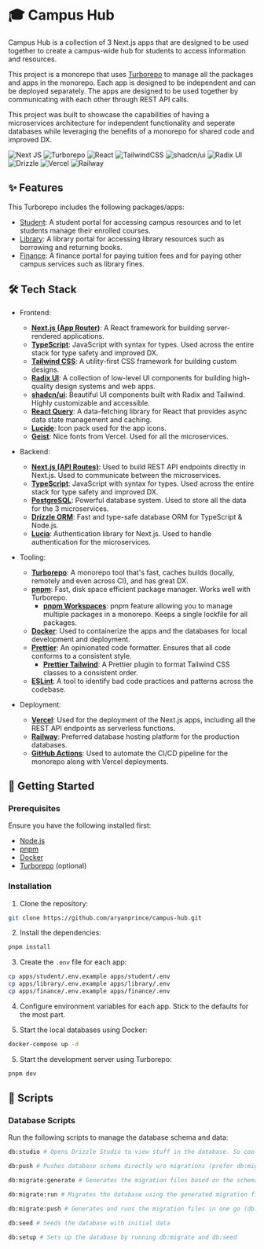 # 🎓 Campus Hub

Campus Hub is a collection of 3 Next.js apps that are designed to be used together to create a campus-wide hub for students to access information and resources.

This project is a monorepo that uses [Turborepo](https://turbo.build//) to manage all the packages and apps in the monorepo. Each app is designed to be independent and can be deployed separately. The apps are designed to be used together by communicating with each other through REST API calls.

This project was built to showcase the capabilities of having a microservices architecture for independent functionality and seperate databases while leveraging the benefits of a monorepo for shared code and improved DX.

![Next JS](https://img.shields.io/badge/Next-black?style=for-the-badge&logo=next.js&logoColor=white)
![Turborepo](https://img.shields.io/badge/Turborepo-black?style=for-the-badge&logo=Turborepo&logoColor=white)
![React](https://img.shields.io/badge/react-black?style=for-the-badge&logo=react&logoColor=%2361DAFB)
![TailwindCSS](https://img.shields.io/badge/tailwindcss-black?style=for-the-badge&logo=tailwind-css&logoColor=2338B2AC)
![shadcn/ui](https://img.shields.io/badge/shadcn/ui-black?style=for-the-badge&logo=shadcnui&logoColor=white)
![Radix UI](https://img.shields.io/badge/radix-black?style=for-the-badge&logo=radix-ui&logoColor=white)
![Drizzle](https://img.shields.io/badge/Drizzle-black?style=for-the-badge&logo=Drizzle&logoColor=#CFF66C)
![Vercel](https://img.shields.io/badge/Vercel-black?style=for-the-badge&logo=vercel&logoColor=white)
![Railway](https://img.shields.io/badge/Railway-black?style=for-the-badge&logo=Railway&logoColor=white)

## ✨ Features

This Turborepo includes the following packages/apps:

- [Student](https://campus-hub-student.vercel.app): A student portal for accessing campus resources and to let students manage their enrolled courses.
- [Library](https://campus-hub-library.vercel.app): A library portal for accessing library resources such as borrowing and returning books.
- [Finance](https://campus-hub-finance.vercel.app): A finance portal for paying tuition fees and for paying other campus services such as library fines.

## 🛠️ Tech Stack

- Frontend:

  - [**Next.js (App Router)**](https://nextjs.org/): A React framework for building server-rendered applications.
  - [**TypeScript**](https://www.typescriptlang.org/): JavaScript with syntax for types. Used across the entire stack for type safety and improved DX.
  - [**Tailwind CSS**](https://tailwindcss.com/): A utility-first CSS framework for building custom designs.
  - [**Radix UI**](https://www.radix-ui.com/): A collection of low-level UI components for building high-quality design systems and web apps.
  - [**shadcn/ui**](https://ui.shadcn.com/): Beautiful UI components built with Radix and Tailwind. Highly customizable and accessible.
  - [**React Query**](https://react-query.tanstack.com/): A data-fetching library for React that provides async data state management and caching.
  - [**Lucide**](https://lucide.dev/): Icon pack used for the app icons.
  - [**Geist**](https://vercel.com/font): Nice fonts from Vercel. Used for all the microservices.

- Backend:

  - [**Next.js (API Routes)**](https://nextjs.org/): Used to build REST API endpoints directly in Next.js. Used to communicate between the microservices.
  - [**TypeScript**](https://www.typescriptlang.org/): JavaScript with syntax for types. Used across the entire stack for type safety and improved DX.
  - [**PostgreSQL**](https://www.postgresql.org/): Powerful database system. Used to store all the data for the 3 microservices.
  - [**Drizzle ORM**](https://drizzle.dev/): Fast and type-safe database ORM for TypeScript & Node.js.
  - [**Lucia**](https://lucia-auth.com/): Authentication library for Next.js. Used to handle authentication for the microservices.

- Tooling:

  - [**Turborepo**](https://turborepo.org/): A monorepo tool that's fast, caches builds (locally, remotely and even across CI), and has great DX.
  - [**pnpm**](https://pnpm.io/): Fast, disk space efficient package manager. Works well with Turborepo.
    - [**pnpm Workspaces**](https://pnpm.io/workspaces): pnpm feature allowing you to manage multiple packages in a monorepo. Keeps a single lockfile for all packages.
  - [**Docker**](https://www.docker.com/): Used to containerize the apps and the databases for local development and deployment.
  - [**Prettier**](https://prettier.io/): An opinionated code formatter. Ensures that all code conforms to a consistent style.
    - [**Prettier Tailwind**](https://tailwindcss.com/blog/automatic-class-sorting-with-prettier): A Prettier plugin to format Tailwind CSS classes to a consistent order.
  - [**ESLint**](https://eslint.org/): A tool to identify bad code practices and patterns across the codebase.

- Deployment:
  - [**Vercel**](https://vercel.com/): Used for the deployment of the Next.js apps, including all the REST API endpoints as serverless functions.
  - [**Railway**](https://railway.app/): Preferred database hosting platform for the production databases.
  - [**GitHub Actions**](https://github.com/features/actions): Used to automate the CI/CD pipeline for the monorepo along with Vercel deployments.

## 🚀 Getting Started

### Prerequisites

Ensure you have the following installed first:

- [Node.js](https://nodejs.org/en/download/)
- [pnpm](https://pnpm.io/installation)
- [Docker](https://www.docker.com/products/docker-desktop/)
- [Turborepo](https://turborepo.org/docs/getting-started) (optional)

### Installation

1. Clone the repository:

```bash
git clone https://github.com/aryanprince/campus-hub.git
```

2. Install the dependencies:

```bash
pnpm install
```

3. Create the `.env` file for each app:

```bash
cp apps/student/.env.example apps/student/.env
cp apps/library/.env.example apps/library/.env
cp apps/finance/.env.example apps/finance/.env
```

4. Configure environment variables for each app. Stick to the defaults for the most part.

5. Start the local databases using Docker:

```bash
docker-compose up -d
```

5. Start the development server using Turborepo:

```bash
pnpm dev
```

## 📜 Scripts

### Database Scripts

Run the following scripts to manage the database schema and data:

```sh
db:studio # Opens Drizzle Studio to view stuff in the database. So cool!
```

```sh
db:push # Pushes database schema directly w/o migrations (prefer db:migrate)
```

```sh
db:migrate:generate # Generates the migration files based on the schema changes
```

```sh
db:migrate:run # Migrates the database using the generated migration files (from db:generate)
```

```sh
db:migrate:push # Generates and runs the migration files in one go (db:generate + db:migrate)
```

```sh
db:seed # Seeds the database with initial data
```

```sh
db:setup # Sets up the database by running db:migrate and db:seed
```
